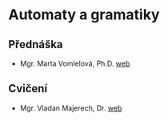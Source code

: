 # Automaty a gramatiky
## Přednáška

- Mgr. Marta Vomlelová, Ph.D. [web](http://ktiml.ms.mff.cuni.cz/~marta/)

## Cvičení

- Mgr. Vladan Majerech, Dr. [web](http://kti.mff.cuni.cz/~maj/)
